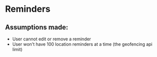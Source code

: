 # Reminders

## Assumptions made:
* User cannot edit or remove a reminder
* User won't have 100 location reminders at a time (the geofencing api limit) 


